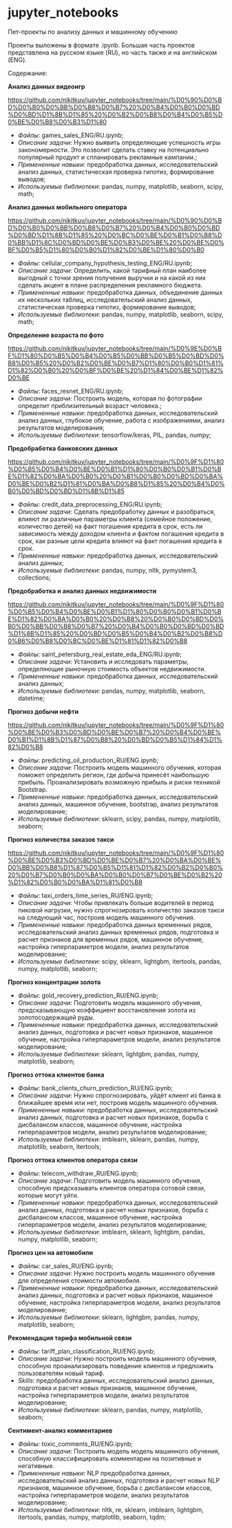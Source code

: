 # jupyter_notebooks
Пет-проекты по анализу данных и машинному обучению

Проекты выложены в формате .ipynb.
Большая часть проектов представлена на русском языке (RU), но часть также и на английском (ENG).

Содержание:

**Анализ данных видеоигр** 

https://github.com/nikitkuv/jupyter_notebooks/tree/main/%D0%90%D0%BD%D0%B0%D0%BB%D0%B8%D0%B7%20%D0%B4%D0%B0%D0%BD%D0%BD%D1%8B%D1%85%20%D0%B2%D0%B8%D0%B4%D0%B5%D0%BE%D0%B8%D0%B3%D1%80

   - *Файлы*: games_sales_ENG/RU.ipynb;
   - *Описание задачи*: Нужно выявить определяющие успешность игры закономерности. Это позволит сделать ставку на потенциально популярный продукт и спланировать рекламные кампании.;
   - *Примененные навыки*: предобработка данных, исследовательский анализ данных, статистическая проверка гипотиз, формирование выводов;
   - *Используемые библиотеки*: pandas, numpy, matplotlib, seaborn, scipy, math;

**Анализ данных мобильного оператора**

https://github.com/nikitkuv/jupyter_notebooks/tree/main/%D0%90%D0%BD%D0%B0%D0%BB%D0%B8%D0%B7%20%D0%B4%D0%B0%D0%BD%D0%BD%D1%8B%D1%85%20%D0%BC%D0%BE%D0%B1%D0%B8%D0%BB%D1%8C%D0%BD%D0%BE%D0%B3%D0%BE%20%D0%BE%D0%BF%D0%B5%D1%80%D0%B0%D1%82%D0%BE%D1%80%D0%B0

   - *Файлы*: cellular_company_hypothesis_testing_ENG/RU.ipynb;
   - *Описание задачи*: Определить, какой тарифный план наиболее выгодный с точки зрения получения выручки и на какой из них сделать акцент в плане распределения рекламного бюджета.
   - *Примененные навыки*: предобработка данных, объединение данных их нескольких таблиц, исследовательский анализ данных, статистическая проверка гипотиз, формирование выводов;
   - *Используемые библиотеки*: pandas, numpy, matplotlib, seaborn, scipy, math;

**Определение возраста по фото**

https://github.com/nikitkuv/jupyter_notebooks/tree/main/%D0%9E%D0%BF%D1%80%D0%B5%D0%B4%D0%B5%D0%BB%D0%B5%D0%BD%D0%B8%D0%B5%20%D0%B2%D0%BE%D0%B7%D1%80%D0%B0%D1%81%D1%82%D0%B0%20%D0%BF%D0%BE%20%D1%84%D0%BE%D1%82%D0%BE

   - *Файлы*: faces_resnet_ENG/RU.ipynb;
   - *Описание задачи*: Построить модель, которая по фотографии определит приблизительный возраст человека.;
   - *Примененные навыки*: предобработка данных, исследовательский анализ данных, глубокое обучение, работа с изображениями, анализ результатов моделирования;
   - *Используемые библиотеки*: tensorflow/keras, PIL, pandas, numpy;

**Предобработка банковских данных**

https://github.com/nikitkuv/jupyter_notebooks/tree/main/%D0%9F%D1%80%D0%B5%D0%B4%D0%BE%D0%B1%D1%80%D0%B0%D0%B1%D0%BE%D1%82%D0%BA%D0%B0%20%D0%B1%D0%B0%D0%BD%D0%BA%D0%BE%D0%B2%D1%81%D0%BA%D0%B8%D1%85%20%D0%B4%D0%B0%D0%BD%D0%BD%D1%8B%D1%85

   - *Файлы*: credit_data_preprocessing_ENG/RU.ipynb;
   - *Описание задачи*: Сделать предобработку данных и разобраться, влияют ли различные параметры клиента (семейное положение, количество детей) на факт погашения кредита в срок, есть ли зависимость между доходом клиента и фактом погашения кредита в срок, как разные цели кредита влияют на факт погашения кредита в срок.
   - *Примененные навыки*: предобработка данных, исследовательский анализ данных;
   - *Используемые библиотеки*: pandas, numpy, nltk, pymystem3, collections;

**Предобработка и анализ данных недвижимости**

https://github.com/nikitkuv/jupyter_notebooks/tree/main/%D0%9F%D1%80%D0%B5%D0%B4%D0%BE%D0%B1%D1%80%D0%B0%D0%B1%D0%BE%D1%82%D0%BA%D0%B0%20%D0%B8%20%D0%B0%D0%BD%D0%B0%D0%BB%D0%B8%D0%B7%20%D0%B4%D0%B0%D0%BD%D0%BD%D1%8B%D1%85%20%D0%BD%D0%B5%D0%B4%D0%B2%D0%B8%D0%B6%D0%B8%D0%BC%D0%BE%D1%81%D1%82%D0%B8

   - *Файлы*: saint_petersburg_real_estate_eda_ENG/RU.ipynb;
   - *Описание задачи*: Установить и исследовать параметры, определяющие рыночную стоимость объектов недвижимости.
   - *Примененные навыки*: предобработка данных, исследовательский анализ данных;
   - *Используемые библиотеки*: pandas, numpy, matplotlib, seaborn, datetime;

**Прогноз добычи нефти**

https://github.com/nikitkuv/jupyter_notebooks/tree/main/%D0%9F%D1%80%D0%BE%D0%B3%D0%BD%D0%BE%D0%B7%20%D0%B4%D0%BE%D0%B1%D1%8B%D1%87%D0%B8%20%D0%BD%D0%B5%D1%84%D1%82%D0%B8

   - *Файлы*: predicting_oil_production_RU/ENG.ipynb;
   - *Описание задачи*: Построить модель машинного обучения, которая поможет определить регион, где добыча принесёт наибольшую прибыль. Проанализировать возможную прибыль и риски техникой Bootstrap.
   - *Примененные навыки*: предобработка данных, исследовательский анализ данных, машинное обучение, bootstrap, анализ результатов моделирование;
   - *Используемые библиотеки*: sklearn, scipy, pandas, numpy, matplotlib, seaborn;

**Прогноз количества заказов такси**

https://github.com/nikitkuv/jupyter_notebooks/tree/main/%D0%9F%D1%80%D0%BE%D0%B3%D0%BD%D0%BE%D0%B7%20%D0%BA%D0%BE%D0%BB%D0%B8%D1%87%D0%B5%D1%81%D1%82%D0%B2%D0%B0%20%D0%B7%D0%B0%D0%BA%D0%B0%D0%B7%D0%BE%D0%B2%20%D1%82%D0%B0%D0%BA%D1%81%D0%B8

   - *Файлы*: taxi_orders_time_series_RU/ENG.ipynb;
   - *Описание задачи*: Чтобы привлекать больше водителей в период пиковой нагрузки, нужно спрогнозировать количество заказов такси на следующий час, построив модель машинного обучения.
   - *Примененные навыки*: предобработка данных временных рядов, исследовательский анализ данных временных рядов, подготовка и расчет признаков для временных рядов, машинное обучение, настройка гиперпараметров модели, анализ результатов моделирование;
   - *Используемые библиотеки*: scipy, sklearn, lightgbm, itertools, pandas, numpy, matplotlib, seaborn;

**Прогноз концентрации золота**
   - *Файлы*: gold_recovery_prediction_RU/ENG.ipynb;
   - *Описание задачи*: Подготовить модель машинного обучения, предсказывающую коэффициент восстановления золота из золотосодержащей руды.
   - *Примененные навыки*: предобработка данных, исследовательский анализ данных, подготовка и расчет новых признаков, машинное обучение, настройка гиперпараметров модели, анализ результатов моделирование;
   - *Используемые библиотеки*: sklearn, lightgbm, pandas, numpy, matplotlib, seaborn;

**Прогноз оттока клиентов банка**
   - *Файлы*: bank_clients_churn_prediction_RU/ENG.ipynb;
   - *Описание задачи*: Нужно спрогнозировать, уйдёт клиент из банка в ближайшее время или нет, построив модель машинного обучения.
   - *Примененные навыки*: предобработка данных, исследовательский анализ данных, подготовка и расчет новых признаков, борьба с дисбалансом классов, машинное обучение, настройка гиперпараметров модели, анализ результатов моделирование;
   - *Используемые библиотеки*: imblearn, sklearn, pandas, numpy, matplotlib, seaborn, itertools;

**Прогноз оттока клиентов оператора связи**
   - *Файлы*: telecom_withdraw_RU/ENG.ipynb;
   - *Описание задачи*: Подготовить модель машинного обучения, способную предсказывать клиентов оператора сотовой связи, которые могут уйти.
   - *Примененные навыки*: предобработка данных, исследовательский анализ данных, подготовка и расчет новых признаков, борьба с дисбалансом классов, машинное обучение, настройка гиперпараметров модели, анализ результатов моделирование;
   - *Используемые библиотеки*: imblearn, sklearn, lightgbm, pandas, numpy, matplotlib, seaborn;

**Прогноз цен на автомобили**
   - *Файлы*: car_sales_RU/ENG.ipynb;
   - *Описание задачи*: Нужно построить модель машинного обучения для определения стоимости автомобиля.
   - *Примененные навыки*: предобработка данных, исследовательский анализ данных, подготовка и расчет новых признаков, машинное обучение, настройка гиперпараметров модели, анализ результатов моделирование;
   - *Используемые библиотеки*: sklearn, lightgbm, pandas, numpy, matplotlib, seaborn;

**Рекомендация тарифа мобильной связи**
   - *Файлы*: tariff_plan_classification_RU/ENG.ipynb;
   - *Описание задачи*: Нужно построить модель машинного обучения, способную проанализировать поведение клиентов и предложить пользователям новый тариф.
   - *Skills*: предобработка данных, исследовательский анализ данных, подготовка и расчет новых признаков, машинное обучение, настройка гиперпараметров модели, анализ результатов моделирование;
   - *Используемые библиотеки*: sklearn, pandas, numpy, matplotlib, seaborn;

**Сентимент-анализ комментариев**
   - *Файлы*: toxic_comments_RU/ENG.ipynb;
   - *Описание задачи*: Построить модель модель машинного обучения, способную классифицировать комментарии на позитивные и негативные.
   - *Примененные навыки*: NLP предобработка данных, исследовательский анализ данных, подготовка и расчет новых NLP признаков, машинное обучение, борьба с дисбалансом классов, настройка гиперпараметров модели, анализ результатов моделирование;
   - *Используемые библиотеки*: nltk, re, sklearn, imblearn, lightgbm, itertools, pandas, numpy, matplotlib, seaborn, tqdm;






